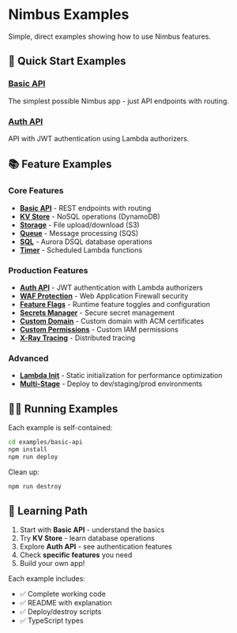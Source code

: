 # Nimbus Examples

Simple, direct examples showing how to use Nimbus features.

## 🚀 Quick Start Examples

### [Basic API](./basic-api/)
The simplest possible Nimbus app - just API endpoints with routing.

### [Auth API](./auth-api/)
API with JWT authentication using Lambda authorizers.

## 📚 Feature Examples

### Core Features
- **[Basic API](./basic-api/)** - REST endpoints with routing
- **[KV Store](./kv/)** - NoSQL operations (DynamoDB)
- **[Storage](./storage/)** - File upload/download (S3)
- **[Queue](./queue/)** - Message processing (SQS)
- **[SQL](./sql/)** - Aurora DSQL database operations
- **[Timer](./timer/)** - Scheduled Lambda functions

### Production Features
- **[Auth API](./auth-api/)** - JWT authentication with Lambda authorizers
- **[WAF Protection](./waf-protection/)** - Web Application Firewall security
- **[Feature Flags](./feature-flags/)** - Runtime feature toggles and configuration
- **[Secrets Manager](./secrets-manager/)** - Secure secret management
- **[Custom Domain](./custom-domain/)** - Custom domain with ACM certificates
- **[Custom Permissions](./custom-permissions/)** - Custom IAM permissions
- **[X-Ray Tracing](./xray-tracing/)** - Distributed tracing

### Advanced
- **[Lambda Init](./lambda-init/)** - Static initialization for performance optimization
- **[Multi-Stage](./multi-stage/)** - Deploy to dev/staging/prod environments

## 🏃‍♂️ Running Examples

Each example is self-contained:

```bash
cd examples/basic-api
npm install
npm run deploy
```

Clean up:
```bash
npm run destroy
```

## 📖 Learning Path

1. Start with **Basic API** - understand the basics
2. Try **KV Store** - learn database operations  
3. Explore **Auth API** - see authentication features
4. Check **specific features** you need
5. Build your own app!

Each example includes:
- ✅ Complete working code
- ✅ README with explanation
- ✅ Deploy/destroy scripts
- ✅ TypeScript types